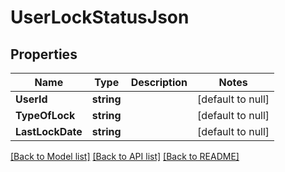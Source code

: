 # UserLockStatusJson

## Properties
Name | Type | Description | Notes
------------ | ------------- | ------------- | -------------
**UserId** | **string** |  | [default to null]
**TypeOfLock** | **string** |  | [default to null]
**LastLockDate** | **string** |  | [default to null]

[[Back to Model list]](../README.md#documentation-for-models) [[Back to API list]](../README.md#documentation-for-api-endpoints) [[Back to README]](../README.md)


